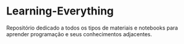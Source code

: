# Learning-Everything
Repositório dedicado a todos os tipos de materiais e notebooks para aprender programação e seus conhecimentos adjacentes. 
